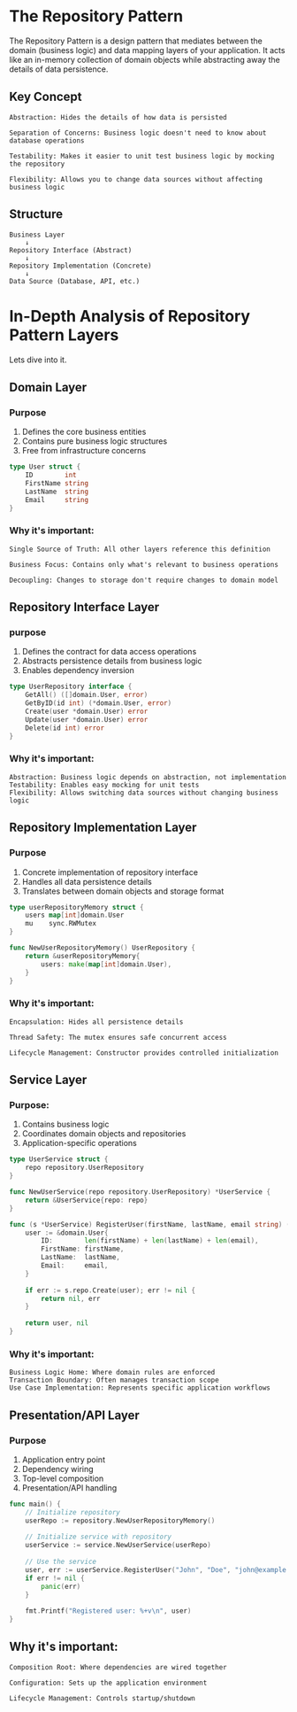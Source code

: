 # The Repository Pattern

The Repository Pattern is a design pattern that mediates between the domain (business logic) and data mapping layers of your application. It acts like an in-memory collection of domain objects while abstracting away the details of data persistence.

## Key Concept

    Abstraction: Hides the details of how data is persisted

    Separation of Concerns: Business logic doesn't need to know about database operations

    Testability: Makes it easier to unit test business logic by mocking the repository

    Flexibility: Allows you to change data sources without affecting business logic


## Structure

    Business Layer
        ↓
    Repository Interface (Abstract)
        ↓
    Repository Implementation (Concrete)
        ↓
    Data Source (Database, API, etc.)


# In-Depth Analysis of Repository Pattern Layers

Lets dive into it. 

## Domain Layer

### Purpose 

1. Defines the core business entities
2. Contains pure business logic structures
3. Free from infrastructure concerns

```go
type User struct {
    ID        int
    FirstName string
    LastName  string
    Email     string
}
```

### Why it's important:

    Single Source of Truth: All other layers reference this definition

    Business Focus: Contains only what's relevant to business operations

    Decoupling: Changes to storage don't require changes to domain model


## Repository Interface Layer

### purpose

1. Defines the contract for data access operations
2. Abstracts persistence details from business logic
3. Enables dependency inversion

```go
type UserRepository interface {
    GetAll() ([]domain.User, error)
    GetByID(id int) (*domain.User, error)
    Create(user *domain.User) error
    Update(user *domain.User) error
    Delete(id int) error
}
```

### Why it's important:

    Abstraction: Business logic depends on abstraction, not implementation
    Testability: Enables easy mocking for unit tests
    Flexibility: Allows switching data sources without changing business logic

## Repository Implementation Layer


### Purpose

1. Concrete implementation of repository interface
2. Handles all data persistence details
3. Translates between domain objects and storage format

```go
type userRepositoryMemory struct {
    users map[int]domain.User
    mu    sync.RWMutex
}

func NewUserRepositoryMemory() UserRepository {
    return &userRepositoryMemory{
        users: make(map[int]domain.User),
    }
}
```

### Why it's important:

    Encapsulation: Hides all persistence details

    Thread Safety: The mutex ensures safe concurrent access

    Lifecycle Management: Constructor provides controlled initialization

## Service Layer

### Purpose:

1. Contains business logic
2. Coordinates domain objects and repositories
3. Application-specific operations

```go
type UserService struct {
    repo repository.UserRepository
}

func NewUserService(repo repository.UserRepository) *UserService {
    return &UserService{repo: repo}
}

func (s *UserService) RegisterUser(firstName, lastName, email string) (*domain.User, error) {
    user := &domain.User{
        ID:        len(firstName) + len(lastName) + len(email),
        FirstName: firstName,
        LastName:  lastName,
        Email:     email,
    }
    
    if err := s.repo.Create(user); err != nil {
        return nil, err
    }
    
    return user, nil
}
```

### Why it's important:

    Business Logic Home: Where domain rules are enforced
    Transaction Boundary: Often manages transaction scope
    Use Case Implementation: Represents specific application workflows

## Presentation/API Layer 

### Purpose

1. Application entry point
2. Dependency wiring
3. Top-level composition
4. Presentation/API handling

```go 
func main() {
    // Initialize repository
    userRepo := repository.NewUserRepositoryMemory()
    
    // Initialize service with repository
    userService := service.NewUserService(userRepo)
    
    // Use the service
    user, err := userService.RegisterUser("John", "Doe", "john@example.com")
    if err != nil {
        panic(err)
    }
    
    fmt.Printf("Registered user: %+v\n", user)
}
```

## Why it's important:

    Composition Root: Where dependencies are wired together

    Configuration: Sets up the application environment

    Lifecycle Management: Controls startup/shutdown